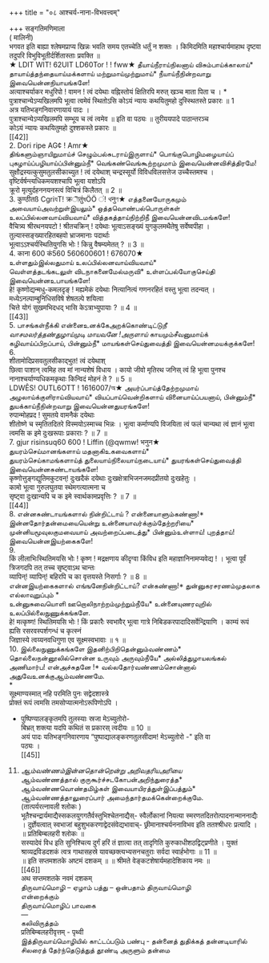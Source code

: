 +++
title = "०८ आश्चर्य-नाना-विभवत्त्वम्"

+++
सङ्गतिमणिमाला   
( मालिनी)   
भगवत इति बाह्या श्लेषमप्राप्य खिन्नः भवति समय एतच्चेति धर्तुं न शक्तः । किमिदमिति महाश्चार्यमाहाथ दृष्टवा तदुपरि विभुविभूतीर्दर्शितास्ताः प्रवक्ति ॥   
★ LDIT WIT! 62UIT LD60Tor ! ! fww★ தீயாய்நீராய்நிலனாய் விசும்பாய்க்காலாய்* தாயாய்த்தந்தையாய்மக்களாய் மற்றுமாய்முற்றுமாய்* நீயாய்நீநின்றவாறு இவையென்னநியாயங்களே!   
अत्याश्चर्याकर मधुरिपो ! वामन ! त्वं दयेथाः वह्निस्तोयं क्षितिरपि मरुत् खञ्च माता पिता च । * पुत्राश्चान्येऽप्यखिलमपि भूत्वा त्वमेवं स्थितोऽसि कोऽयं न्यायः कथयितुमहो दुस्स्थितस्ते प्रकारः ॥ 1   
अत्र यतिभङ्गनिवारणायायं पादः ।   
पुत्राश्चान्येऽप्यखिलमपि सम्भूय च त्वं त्वमेव ॥ इति वा पठ्यः ॥ तुरीययपादे पाठान्तरञ्च   
कोऽयं न्यायः कथयितुमहो दुश्शकस्ते प्रकारः ॥   
[[42]]  
2. Dori ripe AG¢ ! Amr★   
திங்களும்ஞாயிறுமாய்ச் செழும்பல்சுடராய்இருளாய்* பொங்குபொழிமழையாய்ப் புகழாய்ப்பழியாய்ப்பின்னும்நீ* வெங்கண்வெங்கூற்றமுமாம் இவையென்னவிசித்திரமே!   
सुक्षौद्रस्यत्कुसुमतुलसीकाच्युत ! त्वं दयेथाश् चन्द्रस्सूर्यो विविधविलसत्तेज उच्चैस्तमश्च । वृष्टिर्वर्षन्त्यधिकमयशश्चापि भूत्वा यशोऽपि   
क्रूरो मृत्युर्दहननयनस्त्वं विचित्रं किलैतत् ॥ 2 ॥   
3. कुण्ठीतß CgriযT! क्रীतुंষÖÖ ं! থनुণ★ எத்தனையோருகமும் அவையாய்அவற்றுள்இயலும்* ஒத்தவொண்பல்பொருள்கள் உலப்பில்லனவாய்வியவாய்* வித்தகத்தாய்நிற்றிநீ இவையென்னவிடமங்களே!   
वैचित्र्य श्रीरथनयपटो ! श्रीतचक्रिन् ! दयेथाः भूत्वाऽसङ्ख्यं युगकुलमथैतेषु सर्वेष्वपीहा । तुल्यास्सङ्ख्यारहितबहवो भ्राजमानाः पदार्थाः   
भूत्वाऽऽश्चर्यस्थितियुगसि भोः ! किन्नु वैषम्यमेतत् ? ॥ 3 ॥   
4. काना 600 कं560 560600601 ! 676070★   
உள்ளதும்இல்லதுமாய் உலப்பில்லனவாய்வியவாய்*   
வெள்ளத்தடங்கடலுள் விடநாகனைமேல்மருவி* உள்ளப்பல்யோகுசெய்தி இவையென்னஉபாயங்களே!   
हे! कृष्णोद्यन्मधु-कमलदृङ् ! मह्यमेकं दयेथाः नित्यानित्यं गणनरहितं वस्तु भूत्वा तदन्यत् । मध्येऽनल्पाम्बुनिधिसविषे शेषतल्पे शयित्वा   
चित्ते योगं सुखमभिदधद् भासि केऽत्राभ्युपायाः ? ॥ 4 ॥   
[[43]]  
5. பாசங்கள்நீக்கி என்னைஉனக்கேஅறக்கொண்டிட்டு*நீ   
வாசமலர்த்தண்துழாய்முடி மாயவனே !அருளாய்* காயமும்சீவனுமாய்க் கழிவாய்ப்பிறப்பாய், பின்னும்நீ* மாயங்கள்செய்துவைத்தி இவையென்னமயக்குக்களே!   
6.   
शीतामोदिप्रसवतुलसीकाद्भुत! त्वं दयेथाश्   
छित्वा पाशान् त्वमिह तव मां नान्यशेषं विधाय । कायो जीवो मृतिरथ जनिस् त्वं हि भूत्वा पुनश्च नानाश्चर्याण्यधिकमकृथाः किन्विदं मोहनं ते ? ॥ 5 ॥   
LDWÊS! OUTL6OTT ! 1616007/অ★ அயர்ப்பாய்த்தேற்றமுமாய் அழலாய்க்குளிராய்வியவாய்* வியப்பாய்வென்றிகளாய் வினையாய்ப்பயனாய், பின்னும்நீ* துயக்காய்நீநின்றவாறு இவையென்னதுயரங்களே!   
रुपान्मोहप्रद ! सुमतये वामनैकं दयेथाः   
शीतोष्णे च स्मृतितदितरे विस्मयोऽस्माच्च भिन्नः । भूत्वा कर्माण्यपि विजयिता त्वं फलं चान्यथा त्वं ज्ञानं भूत्वा त्वमसि क इमे दुःखरूपाः प्रकाराः ? ॥ 7 ॥   
7. gjur risinsuq60 600 ! Liffin (@qwmw! भनुन★   
துயரம்செய்மானங்களாய் மதனாகிஉகவைகளாய்*   
துயரம்செய்காமங்களாய்த் துலையாய்நிலையாய்நடையாய்* துயரங்கள்செய்துவைத்தி இவையென்னசுண்டாயங்களே!   
कृष्णोत्तुङ्गद्युतिमकुटवन्! दुःखदैकं दयेथाः दुःखक्षेत्राभिजनजमदप्रीतयो दुःखहेतुः ।   
कामो भूत्वा गुरुलघुतया स्थेमगत्यात्मना च   
सृष्ट्वा दुःखान्यपि च क इमे स्वार्थकामप्रवृत्तिः ? ॥ 7 ॥   
[[44]]  
8. என்னசுண்டாயங்களால் நின்றிட்டாய் ? என்னையாளும்கண்ணா!*   
இன்னதோர்தன்மையையென்று உன்னையாவர்க்கும்தேற்றரியை* முன்னியமூவுலகுமவையாய் அவற்றைப்படைத்து* பின்னும்உள்ளாய்! புறத்தாய்! இவையென்னஇயற்கைகளே!   
9.   
किं लीलाभिःस्थितिमयसि भोः ! कृष्ण ! मद्रक्षणाय कीदृग्वा किंविध इति महाज्ञानिनामप्यवेद्य ! । भूत्वा पूर्वं त्रिजगदपि तत् तच्च सृष्ट्वाऽथ चान्तः   
व्यापिन्! व्यापिन्! बहिरपि च का वृत्तयस्ते निसर्गाः ? ॥ 8 ॥   
என்னஇயற்கைகளால் எங்ஙனேநின்றிட்டாய்? என்கண்ணா!* துன்னுகரசரணம்முதலாக எல்லாவுறுப்பும் *   
உன்னுசுவையொளி ஊறொலிநாற்றம்முற்றும்நீயே* உன்னையுணரவுறில் உலப்பில்லைநுணுக்கங்களே.   
हे! मत्कृष्ण! स्थितिमयसि भोः ! किं प्रकारैः स्वभावैर् भूत्वा गात्रे निबिडकरपादादिसर्वेन्द्रियाणि । काम्यं रूपं ह्यसि रसरवस्पर्शगन्धं च कृत्स्नं   
जिज्ञास्ये त्वय्यनवधिगुणा एव सूक्ष्मस्वभावाः ॥ १ ॥   
10. இல்லைநுணுக்கங்களே இதனிற்பிறிதென்னும்வண்ணம்* தொல்லைநன்னூலில்சொன்ன உருவும் அருவும்நீயே* அல்லித்துழாயலங்கல் அணிமார்ப! என்அச்சுதனே !* வல்லதோர்வண்ணம்சொன்னால் அதுவேஉனக்குஆம்வண்ணமே.   
*   
सूक्ष्माण्यस्मात् नहि परमिति पुनः सद्वेदशास्त्रे   
प्रोक्तं रूपं त्वमसि तमसोप्यात्मनोऽरूपिणोऽपि ।   
* पुष्पिण्यालङ्कृतमपि तुलस्याः स्रजा मेऽच्युतोरो-   
बिभ्रत् शक्त्या यदपि कथितं स प्रकारस् त्वदीयः ॥ 10 ॥   
अयं पादः यतिभङ्गनिवारणाय “पुष्पाद्यालङ्करणतुलसीदाम! मेऽच्युतोरो -" इति वा   
पठ्यः ।   
[[45]]  
11. *ஆம்வண்ணம்இன்னதொன்றென்று அறிவதரியஅரியை*   
ஆம்வண்ணத்தால் குருகூர்ச்சடகோபன்அறிந்துரைத்த* ஆம்வண்ணவொண்தமிழ்கள் இவையாயிரத்துள்இப்பத்தும்* ஆம்வண்ணத்தாலுரைப்பார் அமைந்தார்தமக்கென்றைக்குமே.   
(तात्पर्यरत्नावली श्लोकः )   
भूतैश्चन्द्रार्यमाद्यैस्सकलयुगगतैर्वस्तुभिश्चेतनाद्यैस्- स्वैर्लोकानां नियत्या स्मरणतदितरोत्पादनान्माननाद्यैः । दुर्ज्ञेयत्वात् स्वभाजां बहुशुभकरणाद्वेदसंवेद्यभावाच्- छ्रीमानाश्चर्यननाविभव इति ततश्श्रीधरः प्रत्यादि ।   
॥ प्रतिबिम्बलहरी श्लोकः ॥   
सस्यादेवं विध इति सुनिश्चित्य दुर्गं हरिं तं ज्ञात्वा तत् तादृगिति कुरुकाधीशठद्विट्प्रणीते । युक्तं श्राव्यद्रविडदशकं त्वत्र गाथासहस्रे यावच्छक्त्यभ्यसनचतुराः सर्वदा स्वार्हभोगाः ॥ 11 ॥   
॥ इति सप्तमशतके अष्टमं दशकम् ॥ ॥ श्रीमते वेङ्कटशेषार्यमहादेशिकाय नमः ॥   
[[46]]  
अथ सप्तमशतके नवमं दशकम्   
திருவாய்மொழி – ஏழாம் பத்து – ஒன்பதாம் திருவாய்மொழி   
என்றைக்கும்   
திருவாய்மொழிப் பாவகை   
—   
கலிவிருத்தம்   
प्रतिबिम्बलहरीवृत्तम् - पृथ्वी   
இத்திருவாய்மொழியில் காட்டப்படும் பண்பு - தன்னைத் துதிக்கத் தன்னடியாரில் சிலரைத் தேர்ந்தெடுத்துத் தூண்டி அருளும் தன்மை   

